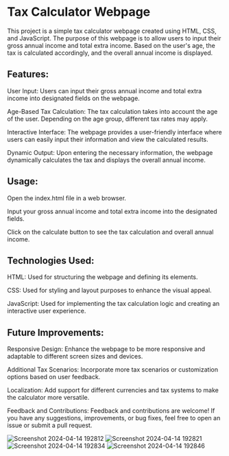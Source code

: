 # Tax Calculator Webpage
This project is a simple tax calculator webpage created using HTML, CSS, and JavaScript. The purpose of this webpage is to allow users to input their gross annual income and total extra income. Based on the user's age, the tax is calculated accordingly, and the overall annual income is displayed.

## Features:
User Input: Users can input their gross annual income and total extra income into designated fields on the webpage.

Age-Based Tax Calculation: The tax calculation takes into account the age of the user. Depending on the age group, different tax rates may apply.

Interactive Interface: The webpage provides a user-friendly interface where users can easily input their information and view the calculated results.

Dynamic Output: Upon entering the necessary information, the webpage dynamically calculates the tax and displays the overall annual income.

## Usage:
Open the index.html file in a web browser.

Input your gross annual income and total extra income into the designated fields.

Click on the calculate button to see the tax calculation and overall annual income.

## Technologies Used:
HTML: Used for structuring the webpage and defining its elements.

CSS: Used for styling and layout purposes to enhance the visual appeal.

JavaScript: Used for implementing the tax calculation logic and creating an interactive user experience.

## Future Improvements:
Responsive Design: Enhance the webpage to be more responsive and adaptable to different screen sizes and devices.

Additional Tax Scenarios: Incorporate more tax scenarios or customization options based on user feedback.

Localization: Add support for different currencies and tax systems to make the calculator more versatile.

Feedback and Contributions:
Feedback and contributions are welcome! If you have any suggestions, improvements, or bug fixes, feel free to open an issue or submit a pull request.

![Screenshot 2024-04-14 192812](https://github.com/KunalBamane57/tax_calculator/assets/133685866/a22f44e7-a96f-439b-9d3e-a3b371fd67e0)
![Screenshot 2024-04-14 192821](https://github.com/KunalBamane57/tax_calculator/assets/133685866/8524e5dd-37f7-4de0-94ac-8f58fe626029)
![Screenshot 2024-04-14 192834](https://github.com/KunalBamane57/tax_calculator/assets/133685866/8cd93343-4192-43d1-a662-f44b9a66ff62)
![Screenshot 2024-04-14 192846](https://github.com/KunalBamane57/tax_calculator/assets/133685866/83690c7d-0f96-4641-a8da-596cc2faa116)



